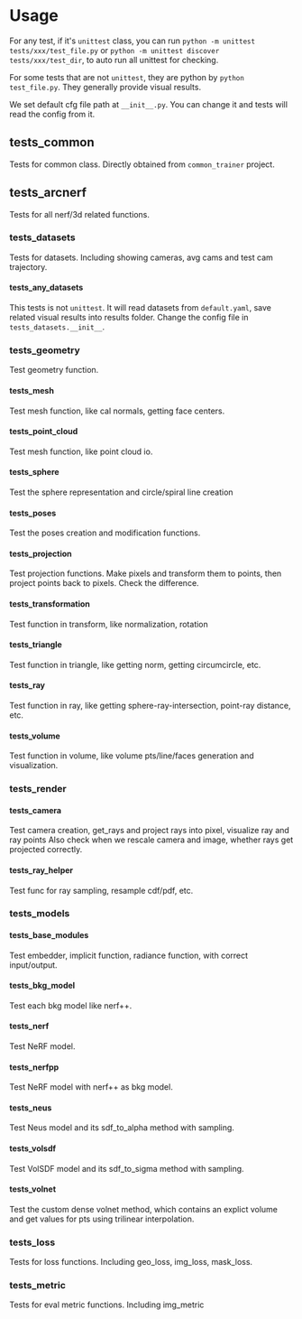 # Usage
For any test, if it's `unittest` class, you can run
`python -m unittest tests/xxx/test_file.py` or
`python -m unittest discover tests/xxx/test_dir`, to auto run
all unittest for checking.

For some tests that are not `unittest`, they are python by
`python test_file.py`. They generally provide visual results.

We set default cfg file path at `__init__.py`. You can change it and tests will read the config from it.

## tests_common
Tests for common class. Directly obtained from `common_trainer` project.

## tests_arcnerf
Tests for all nerf/3d related functions.

### tests_datasets
Tests for datasets. Including showing cameras, avg cams and test cam trajectory.
#### tests_any_datasets
This tests is not `unittest`. It will read datasets from `default.yaml`,
save related visual results into results folder.
Change the config file in `tests_datasets.__init__`.

### tests_geometry
Test geometry function.
#### tests_mesh
Test mesh function, like cal normals, getting face centers.
#### tests_point_cloud
Test mesh function, like point cloud io.
#### tests_sphere
Test the sphere representation and circle/spiral line creation
#### tests_poses
Test the poses creation and modification functions.
#### tests_projection
Test projection functions. Make pixels and transform them to points, then project points
back to pixels. Check the difference.
#### tests_transformation
Test function in transform, like normalization, rotation
#### tests_triangle
Test function in triangle, like getting norm, getting circumcircle, etc.
#### tests_ray
Test function in ray, like getting sphere-ray-intersection, point-ray distance, etc.
#### tests_volume
Test function in volume, like volume pts/line/faces generation and visualization.


### tests_render
#### tests_camera
Test camera creation, get_rays and project rays into pixel, visualize ray and ray points
Also check when we rescale camera and image, whether rays get projected correctly.
#### tests_ray_helper
Test func for ray sampling, resample cdf/pdf, etc.

### tests_models
#### tests_base_modules
Test embedder, implicit function, radiance function, with correct input/output.
#### tests_bkg_model
Test each bkg model like nerf++.
#### tests_nerf
Test NeRF model.
#### tests_nerfpp
Test NeRF model with nerf++ as bkg model.
#### tests_neus
Test Neus model and its sdf_to_alpha method with sampling.
#### tests_volsdf
Test VolSDF model and its sdf_to_sigma method with sampling.
#### tests_volnet
Test the custom dense volnet method, which contains an explict volume and get values for pts
using trilinear interpolation.


### tests_loss
Tests for loss functions. Including geo_loss, img_loss, mask_loss.

### tests_metric
Tests for eval metric functions. Including img_metric
